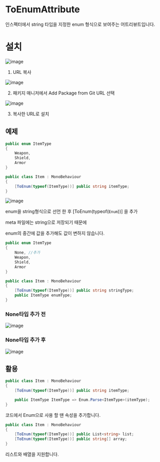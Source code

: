 # ToEnumAttribute

인스펙터에서 string 타입을 지정한 enum 형식으로 보여주는 어트리뷰트입니다.

# 설치

![image](https://github.com/user-attachments/assets/4474a28d-565e-4a10-b867-a3721588660b)

1. URL 복사

![image](https://github.com/user-attachments/assets/f4060f1d-94aa-4a49-b001-e7a5e01316e1)

2. 패키지 매니저에서 Add Package from Git URL 선택

![image](https://github.com/user-attachments/assets/dccb91d5-8c9d-495c-87bf-04b9787e7d63)

3.  복사한 URL로 설치

## 예제

```csharp
public enum ItemType
{
	Weapon,
	Shield,
	Armor
}
```

```csharp
public class Item : MonoBehaviour
{
	[ToEnum(typeof(ItemType))] public string itemType;
}
```

![image](https://github.com/solutena/ToEnumAttribute/assets/22467083/dcc3cef7-8067-49ed-b130-cbcc7239d56f)

enum을 string형식으로 선언 한 후 [ToEnum(typeof(`Enum`))] 을 추가

meta 파일에는 string으로 저장되기 때문에

enum의 중간에 값을 추가해도 값이 변하지 않습니다.

```csharp
public enum ItemType
{
	None, //추가
	Weapon,
	Shield,
	Armor
}
```
```csharp
public class Item : MonoBehaviour
{
	[ToEnum(typeof(ItemType))] public string stringType;
	public ItemType enumType;
}
```

### None타입 추가 전

![image](https://github.com/solutena/ToEnumAttribute/assets/22467083/d839b5aa-4ce3-4a55-b625-f56b75d930d4)

### None타입 추가 후

![image](https://github.com/solutena/ToEnumAttribute/assets/22467083/5ed56c08-1d40-4e7d-b698-6f17e1313f72)

## 활용

```csharp
public class Item : MonoBehaviour
{
	[ToEnum(typeof(ItemType))] public string itemType;

	public ItemType ItemType => Enum.Parse<ItemType>(itemType);
}
```

코드에서 Enum으로 사용 할 땐 속성을 추가합니다.

```C#
public class Item : MonoBehaviour
{
	[ToEnum(typeof(ItemType))] public List<string> list;
	[ToEnum(typeof(ItemType))] public string[] array;
}
```
리스트와 배열을 지원합니다.
